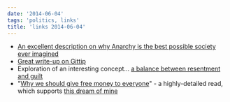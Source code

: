 ```yaml
---
date: '2014-06-04'
tags: 'politics, links'
title: 'links 2014-06-04'
---
```


-   [An excellent description on why Anarchy is the best possible
    society ever imagined]
-   [Great write-up on Gittip]
-   Exploration of an interesting concept\... [a balance between
    resentment and guilt]
-   \"[Why we should give free money to everyone]\" - a highly-detailed
    read, which supports [this dream of mine]

  [An excellent description on why Anarchy is the best possible society
  ever imagined]: http://loupgaroublond.blogspot.com/2008/12/open-source-and-anarchism.html?showComment=1229842200000#c4468517513122259751
  [Great write-up on Gittip]: http://www.salon.com/2013/10/25/crowdsource_your_salary_an_economy_built_on_love
  [a balance between resentment and guilt]: https://medium.com/building-gittip/2c621dbd7541
  [Why we should give free money to everyone]: https://decorrespondent.nl/541/why-we-should-give-free-money-to-everyone/20798745-cb9fbb39
  [this dream of mine]: http://tshepang.net/pipe-dream-basic-income-for-south-african-adults
